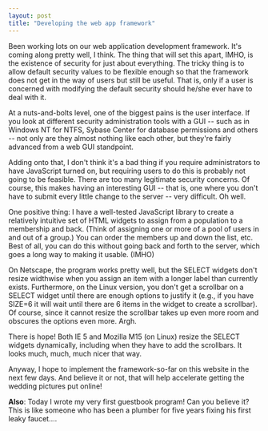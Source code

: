 ```yaml
---
layout: post
title: "Developing the web app framework"
---
```




Been working lots on our web application development framework. It's coming along pretty well, I think. The thing that will set this apart, IMHO, is the existence of security for just about everything. The tricky thing is to allow default security values to be flexible enough so that the framework does not get in the way of users but still be useful. That is, only if a user is concerned with modifying the default security should he/she ever have to deal with it.

<p>At a nuts-and-bolts level, one of the biggest pains is the user interface. If you look at different security administration tools with a GUI -- such as in Windows NT for NTFS, Sybase Center for database permissions and others -- not only are they almost nothing like each other, but they're fairly advanced from a web GUI standpoint.</p>

<p>Adding onto that, I don't think it's a bad thing if you require administrators to have JavaScript turned on, but requiring users to do this is probably not going to be feasible. There are too many legitimate security concerns. Of course, this makes having an interesting GUI -- that is, one where you don't have to submit every little change to the server -- very difficult. Oh well.</p>

<p>One positive thing: I have a well-tested JavaScript library to create a relatively intuitive set of HTML widgets to assign from a population to a membership and back. (Think of assigning one or more of a pool of users in and out of a group.) You can order the members up and down the list, etc. Best of all, you can do this without going back and forth to the server, which goes a long way to making it usable. (IMHO)</p>

<p>On Netscape, the program works pretty well, but the SELECT widgets don't resize widthwise when you assign an item with a longer label than currently exists. Furthermore, on the Linux version, you don't get a scrollbar on a SELECT widget until there are enough options to justify it (e.g., if you have SIZE=6 it will wait until there are 6 items in the widget to create a scrollbar). Of course, since it cannot resize the scrollbar takes up even more room and obscures the options even more. Argh.</p>

<p>There is hope! Both IE 5 and Mozilla M15 (on Linux) resize the SELECT widgets dynamically, including when they have to add the scrollbars. It looks much, much, much nicer that way.</p>

<p>Anyway, I hope to implement the framework-so-far on this website in the next few days. And believe it or not, that will help accelerate getting the wedding pictures put online!</p>

<p><b>Also</b>: Today I wrote my very first guestbook program! Can you believe it? This is like someone who has been a plumber for five years fixing his first leaky faucet....</p>


